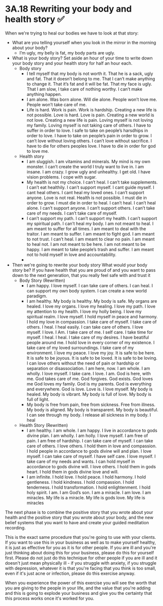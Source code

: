 # 3A.18 Rewriting your body and health story ✅

When we're trying to heal our bodies we have to look at that story:

- What are you telling yourself when you look in the mirror in the morning about your body?
    - I’m ugly, my belly is fat, my body parts are ugly.
- What is your body story? Set aside an hour of your time to write down your body story and your health story for half an hour each.
    - Body story
        - I tell myself that my body is not worth it. That he is a sack, ugly and fat. That it doesn’t belong to me. That I can’t make anything to change it. That it’s fat and it will be fat. That my face is ugly. That I am slow, I take care of nothing worthy. I can’t make anything happen.
        - I am alone. Was born alone. Will die alone. People won’t love me. People won’t take care of me.
        - Life is hard. Work is pain. Work is hardship. Creating a new life is not possible. Love is hard. Love is pain. Creating a new world is not love. Creating a new life is pain. Loving myself is not loving my family. Loving myself is not taking care of others. I have to suffer in order to love. I safe to take on people’s harsdhips in order to love. I have to take on people’s pain in order to grow. I can’t love without loving others. I can’t love without sacrifice. I have to die for others peoples love. I have to die in order for god to love me.
    - Health story
        - I am sluggish. I am vitamins and minerals. My mind is my own monster. I can’t create the world I truly want to live in. I am insane. I am crazy. I grow ugly and unhealthy. I get old. I have vision problems. I cope with sugar.
        - My health is not my choice. I can’t heal. I can’t take supplements. I can’t eat healthily. I can’t support myself. I cant guide myself. I cant heal others. I cant heal my loved ones. I can’t support anyone. Love is not real. Health is not possible. I must die in order to grow. I must die in order to heal. I can’t heal. I can’t heal alone. I can’t support anyone. I can’t support others. I can’t take care of my needs. I can’t take care of myself.
        - I can’t support my path. I can’t support my health. I can’t support my spiritual path. I can’t heal my body. I am not meant to heal. I am meant to suffer for all times. I am meant to deal with the traitor. I am meant to suffer. I am meant to fight god. I am meant to not trust. I can’t heal. I am meant to clear no pain. I am meant to heal not. I am not meant to be here. I am not meant to be happy. I am meant to take people’s trash and suffer. I am meant not to hold myself in love and accountability.
        - 
- Then we're going to rewrite your body story What would your body story be? If you have health that you are proud of and you want to pass down to the next generation, that you really feel safe with and trust it
    - Body Story (Rewritten)
        - I am happy. I love myself. I can take care of others. I can heal. I can support my own body system. I can create a new world paradigm.
        - I am healthy. My body is healthy. My body is safe. My organs are healed. I love my organs. I love my healing. I love my path. I love my attention to my health. I love my holly being. I love my spiritual realm. I love myself. I hold myself in peace and harmony. I hold my love in compassion. I take care of myself. I take care of others. I heal. I heal easily. I can take care of others. I love myself. I love. I Am. I take care of me. I self care. I take time for myself. I heal. I heal. I take care of my desires. I have beatiful people around me. I hold love in every corner of my existence. I take care of my loved surroundings. I take care of my environment. I love my peace. I love my joy. It is safe to be here. It is safe to be joyous. It is safe to be loved. It is safe to be loving. I can love others without the need of pain or hardship or separation or disassociation. I am here, now. I am whole. I am wholly. I love myself. I take care. I love. I am. God is here, with me. God takes care of me. God forgives. God exists. God loves me God loves my family. God is my parents. God is everything and everywhere. God is love. Love is. I love myself. My body is healed. My body is vibrant. My body is full of love. My body is full of light.
        - My body is free from pain, free from sickness. Free from illness. My body is aligned. My body is transparent. My body is beautiful. I can see through my body. I release all sickness in my body. I heal
    - Health Story (Rewritten)
        - I am healthy. I am whole. I am happy. I live in accordance to gods divine plan. I am wholly. I am holly. I love myself. I am free of pain. I am free of hardship. I can take care of myself. I can take care of others. I love others. I hold them in love and compassion. I hold people in accordance to gods divine will and plan. I love myself. I can take care of myself. I have self care. I love myself. I take care of my needs and wants. I can hold myself in accordance to gods divine will. I love others. I hold them in gods heart. I hold them in gods divine love and will.
        - I am infinite. I hold love. I hold peace. I hold harmony. I hold gentleness. I hold kindness. I hold compassion. I hold tenderness. I hold transformation. I hold enlightenment. I hold holy spirit. I am. I am God’s son. I am a miracle. I am love. I am miracles. My life is a miracle. My life is gods love. My life is miracles

The next phase is to combine the positive story that you wrote about your health and the positive story that you wrote about your body, and the new belief systems that you want
to have and create your guided meditation recording.

This is the exact same procedure that you're going to use with your clients. If you want to use this in your business as well as to make yourself healthy, it is just as effective for you as
it is for other people.
If you are ill and you're just thinking about doing this for your business, please do this for yourself first. Please do not just do this technique for other people if you are ill and it
doesn't just mean physically ill - if you struggle with anxiety, if you struggle with depression, whatever it is that you're facing that you think is too small, even if it's just acne or
infection, please do this exercise anyway.

When you experience the power of this exercise you will see the worth that you are giving to the people in your life, and the value that you're adding and this is going to explode your
business and give you the certainty that this process works once it's worked for you.